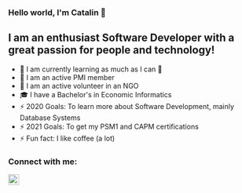 ### Hello world, I'm Catalin  👋

## I am an enthusiast Software Developer with a great passion for people and technology!
- 🌱 I am currently learning as much as I can 🤣
- 👯 I am an active PMI member
- 👯 I am an active volunteer in an NGO
- :mortar_board: I have a Bachelor's in Economic Informatics
- ⚡ 2020 Goals: To learn more about Software Development, mainly Database Systems
- ⚡ 2021 Goals: To get my PSM1 and CAPM certifications
- ⚡ Fun fact: I like coffee (a lot)

### Connect with me:
[<img align="left" alt="Catalin | LinkedIn" width="22px" src="https://cdn.jsdelivr.net/npm/simple-icons@v3/icons/linkedin.svg" />][linkedin]

[linkedin]: https://www.linkedin.com/in/catalin-caldararu/
